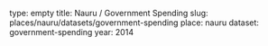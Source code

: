 type: empty
title: Nauru / Government Spending
slug: places/nauru/datasets/government-spending
place: nauru
dataset: government-spending
year: 2014
